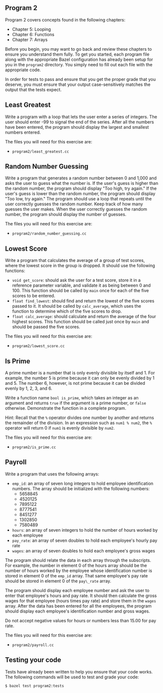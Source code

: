 Program 2
---------
Program 2 covers concepts found in the following chapters:

- Chapter 5: Looping
- Chapter 6: Functions
- Chapter 7: Arrays

Before you begin, you may want to go back and review these chapters to ensure you understand them
fully. To get you started, each program file along with the appropriate Bazel configuration has
already been setup for you in the `program2` directory. You simply need to fill out each file with
the appropriate code.

In order for tests to pass and ensure that you get the proper grade that you deserve, you must
ensure that your output case-sensitively matches the output that the tests expect.

Least Greatest
--------------
Write a program with a loop that lets the user enter a series of integers. The user should enter -99
to signal the end of the series. After all the numbers have been entered, the program should display
the largest and smallest numbers entered.

The files you will need for this exercise are:

- `program2/least_greatest.cc`

Random Number Guessing
----------------------
Write a program that generates a random number between 0 and 1,000 and asks the user to guess what
the number is. If the user's guess is higher than the random number, the program should display
"Too high, try again." If the user's guess is lower than the random number, the program should
display "Too low, try again." The program should use a loop that repeats until the user correctly
guesses the random number. Keep track of how many guesses the user makes. When the user correctly
guesses the random number, the program should display the number of guesses.

The files you will need for this exercise are:

- `program2/random_number_guessing.cc`

Lowest Score
------------
Write a program that calculates the average of a group of test scores, where the lowest score in the
group is dropped. It should use the following functions:

- `void get_score`: should ask the user for a test score, store it in a reference
    parameter variable, and validate it as being between 0 and 100. This function should be called
    by `main` once for each of the five scores to be entered.
- `float find_lowest`: should find and return the lowest of the five scores passed to
    it. It should be called by `calc_average`, which uses the function to determine which of the
    five scores to drop.
- `float calc_average`: should calculate and return the average of the four highest
    scores. This function should be called just once by `main` and should be passed the five scores.

The files you will need for this exercise are:

- `program2/lowest_score.cc`

Is Prime
--------
A prime number is a number that is only evenly divisible by itself and 1. For example, the number 5
is prime because it can only be evenly divided by 1 and 5. The number 6, however, is not prime
because it can be divided evenly by 1, 2, 3, and 6.

Write a function name `bool is_prime`, which takes an integer as an argument and returns
`true` if the argument is a prime number, or `false` otherwise. Demonstrate the function in a
complete program.

Hint: Recall that the `%` operator divides one number by another and returns the remainder
of the division. In an expression such as `num1 % num2`, the `%` operator will return 0 if `num1` is
evenly divisible by `num2`.

The files you will need for this exercise are:

- `program2/is_prime.cc`

Payroll
-------
Write a program that uses the following arrays:

- `emp_id`: an array of seven long integers to hold employee identification numbers.
    The array should be initialized with the following numbers:
    - 5658845
    - 4520125
    - 7895122
    - 8777541
    - 8451277
    - 1302850
    - 7580489
- `hours`: an array of seven integers to hold the number of hours worked by each
    employee
- `pay_rate`: an array of seven doubles to hold each employee's hourly pay rate
- `wages`: an array of seven doubles to hold each employee's gross wages

The program should relate the data in each array through the subscripts. For example, the number in
element 0 of the hours array should be the number of hours worked by the employee whose
identification number is stored in element 0 of the `emp_id` array. That same employee's pay rate
should be stored in element 0 of the `pay\_rate` array.

The program should display each employee number and ask the user to enter that employee's hours and
pay rate. It should then calculate the gross wages for that employee (hours times pay rate) and
store them in the `wages` array. After the data has been entered for all the employees, the
program should display each employee's identification number and gross wages.

Do not accept negative values for hours or numbers less than 15.00 for pay rate.

The files you will need for this exercise are:

- `program2/payroll.cc`

Testing your code
-----------------
Tests have already been written to help you ensure that your code works. The following commands will
be used to test and grade your code:

    $ bazel test program2:tests

